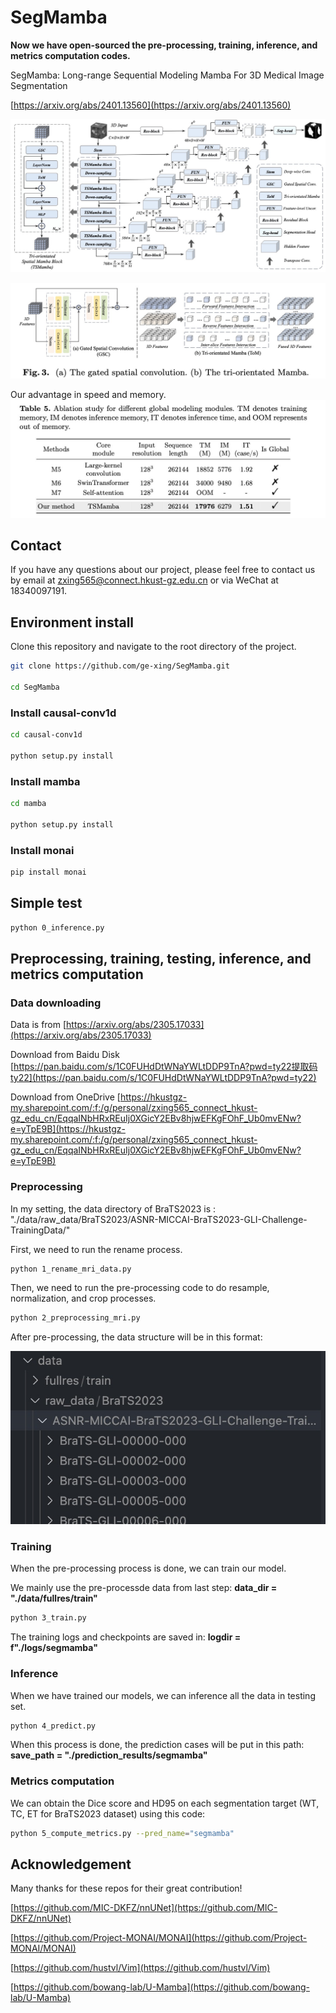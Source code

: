 # SegMamba

**Now we have open-sourced the pre-processing, training, inference, and metrics computation codes.**

SegMamba: Long-range Sequential Modeling Mamba For 3D Medical Image Segmentation

[https://arxiv.org/abs/2401.13560](https://arxiv.org/abs/2401.13560)

![](images/method_figure.jpg)

![](images/modules.jpg)

Our advantage in speed and memory.
![](images/segmamba_ablation.jpg)

## Contact 
If you have any questions about our project, please feel free to contact us by email at zxing565@connect.hkust-gz.edu.cn or via WeChat at 18340097191.

## Environment install
Clone this repository and navigate to the root directory of the project.

```bash
git clone https://github.com/ge-xing/SegMamba.git

cd SegMamba
```
### Install causal-conv1d

```bash
cd causal-conv1d

python setup.py install
```

### Install mamba

```bash
cd mamba

python setup.py install
```

### Install monai 

```bash
pip install monai
```

## Simple test

```bash
python 0_inference.py
```

## Preprocessing, training, testing, inference, and metrics computation

### Data downloading 

Data is from [https://arxiv.org/abs/2305.17033](https://arxiv.org/abs/2305.17033)

Download from Baidu Disk  [https://pan.baidu.com/s/1C0FUHdDtWNaYWLtDDP9TnA?pwd=ty22提取码ty22](https://pan.baidu.com/s/1C0FUHdDtWNaYWLtDDP9TnA?pwd=ty22) 

Download from OneDrive [https://hkustgz-my.sharepoint.com/:f:/g/personal/zxing565_connect_hkust-gz_edu_cn/EqqaINbHRxREuIj0XGicY2EBv8hjwEFKgFOhF_Ub0mvENw?e=yTpE9B](https://hkustgz-my.sharepoint.com/:f:/g/personal/zxing565_connect_hkust-gz_edu_cn/EqqaINbHRxREuIj0XGicY2EBv8hjwEFKgFOhF_Ub0mvENw?e=yTpE9B)

### Preprocessing
In my setting, the data directory of BraTS2023 is : "./data/raw_data/BraTS2023/ASNR-MICCAI-BraTS2023-GLI-Challenge-TrainingData/"

First, we need to run the rename process.

```bash 
python 1_rename_mri_data.py
```

Then, we need to run the pre-processing code to do resample, normalization, and crop processes.

```bash
python 2_preprocessing_mri.py
```

After pre-processing, the data structure will be in this format:

![](images/data_structure.jpg)
### Training 

When the pre-processing process is done, we can train our model.

We mainly use the pre-processde data from last step: **data_dir = "./data/fullres/train"**


```bash 
python 3_train.py
```

The training logs and checkpoints are saved in:
**logdir = f"./logs/segmamba"**




### Inference 

When we have trained our models, we can inference all the data in testing set.

```bash 
python 4_predict.py
```

When this process is done, the prediction cases will be put in this path:
**save_path = "./prediction_results/segmamba"**

### Metrics computation
We can obtain the Dice score and HD95 on each segmentation target (WT, TC, ET for BraTS2023 dataset) using this code:

```bash
python 5_compute_metrics.py --pred_name="segmamba"
```



## Acknowledgement
Many thanks for these repos for their great contribution!

[https://github.com/MIC-DKFZ/nnUNet](https://github.com/MIC-DKFZ/nnUNet)

[https://github.com/Project-MONAI/MONAI](https://github.com/Project-MONAI/MONAI)

[https://github.com/hustvl/Vim](https://github.com/hustvl/Vim)

[https://github.com/bowang-lab/U-Mamba](https://github.com/bowang-lab/U-Mamba)

